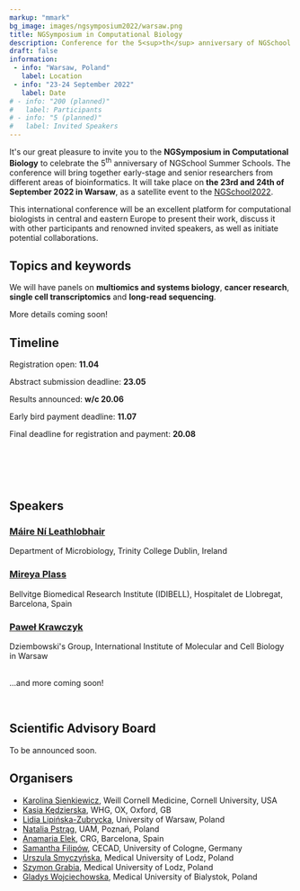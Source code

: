 ```yaml
---
markup: "mmark"
bg_image: images/ngsymposium2022/warsaw.png
title: NGSymposium in Computational Biology
description: Conference for the 5<sup>th</sup> anniversary of NGSchool
draft: false
information:
 - info: "Warsaw, Poland"
   label: Location
 - info: "23-24 September 2022"
   label: Date
# - info: "200 (planned)"
#   label: Participants
# - info: "5 (planned)"
#   label: Invited Speakers
---
```


It's our great pleasure to invite you to the **NGSymposium in Computational Biology** to celebrate the 5<sup>th</sup> anniversary of NGSchool Summer Schools. The conference will bring together early-stage and senior researchers from different areas of bioinformatics. It will take place on **the 23rd and 24th of September 2022 in Warsaw**, as a satellite event to the [NGSchool2022](/ngschool2022). 

This international conference will be an excellent platform for computational biologists in central and eastern Europe to present their work, discuss it with other participants and renowned invited speakers, as well as initiate potential collaborations.

## Topics and keywords
We will have panels on **multiomics and systems biology**, **cancer research**, **single cell transcriptomics** and **long-read sequencing**. 

More details coming soon!

## Timeline

Registration open: **11.04**  

Abstract submission deadline: **23.05**  

Results announced: **w/c 20.06**  

Early bird payment deadline: **11.07**  

Final deadline for registration and payment: **20.08**  

<br>

<!-- Countdown -->

<h2 id="demo"></h2>

<script>
// Set the date we're counting down to
var countDownDate = new Date("Sep 23, 2022 12:00:00").getTime();

// Update the count down every 1 second
var x = setInterval(function() {

  // Get today's date and time
  var now = new Date().getTime();

  // Find the distance between now and the count down date
  var distance = countDownDate - now;

  // Time calculations for days, hours, minutes and seconds
  var days = Math.floor(distance / (1000 * 60 * 60 * 24));
  var hours = Math.floor((distance % (1000 * 60 * 60 * 24)) / (1000 * 60 * 60));
  var minutes = Math.floor((distance % (1000 * 60 * 60)) / (1000 * 60));
  var seconds = Math.floor((distance % (1000 * 60)) / 1000);

  // Display the result in the element with id="demo"
  document.getElementById("demo").innerHTML = "NGSymposium starts in " + days + " days " + hours + " hours "
  + minutes + " min and " + seconds + " sec!";

  // If the count down is finished, write some text
  if (distance < 0) {
    clearInterval(x);
    document.getElementById("demo").innerHTML = "NGSymposium is here!";
  }
}, 1000);
</script>

<br>

<!-- ## Important dates
<table class="table table-bordered table-striped">
  <tr>
    <th>Date</th>
    <th>Event</th>
    <th></th>
  </tr>
   <tr>
    <td class="date-td">27.03</td>
    <td>Deadline of early bird registration of active participants</td>
    <td>
      <a href="https://www.google.com/calendar/render?action=TEMPLATE&text=NGSymposium%3A+Early+bird+registration&details=NGSymposium%3A+Deadline+of+early+bird+registration+of+active+participant&dates=20200326T230000Z%2F20200327T225900Z" target="_blank" class="btn btn-primary">Add to Google Calendar <i class="far fa-calendar-plus"></i></a>
    </td>
  </tr>
  <tr>
    <td class="date-td">17.04</td>
    <td>Deadline of active participants' registration</td>
    <td>
      <a href="https://www.google.com/calendar/render?action=TEMPLATE&text=NGSymposium%3A+Registration&details=NGSymposium%3A+Deadline+of+registration+for+active+participant&dates=20200416T220000Z%2F20200417T215900Z" target="_blank" class="btn btn-primary">Add to Google Calendar <i class="far fa-calendar-plus"></i></a>
    </td>
  </tr>
  <tr>
    <td class="date-td">5.06</td>
    <td>Abstract selection results announcement</td>
    <td>
      <a href="https://www.google.com/calendar/render?action=TEMPLATE&text=NGSymposium%3A+Abstract+selection+results+announcement&dates=20200604T220000Z%2F20200605T215900Z" target="_blank" class="btn btn-primary">Add to Google Calendar <i class="far fa-calendar-plus"></i></a>
    </td>
  </tr>
  <tr>
    <td class="date-td">31.07 - 1.08</td>
    <td>NGSymposium in Computational Biology</td>
    <td>
      <a href="https://www.google.com/calendar/render?action=TEMPLATE&text=NGSymposium2020&dates=20200731T130000Z%2F20200801T163000Z" target="_blank" class="btn btn-primary">Add to Google Calendar <i class="far fa-calendar-plus"></i></a>
    </td>
  </tr>
</table>

<br> -->
<!-- 
## Venue and dates
NGSymposium2020 will be held on 31 of July and 1 of August 2020 in Warsaw, Poland.

<b>Due to COVID-19 pandemic the dates and venue may be subjected to changes. We will inform about them here and in our social media channels as soon as final decisions are made.</b>

<br>

## Registration and abstract submission -->

<!-- Registration of active participants will be open from February, 27 12 PM CET to April 17, 23:59 CET. In registration forms you will be asked for providing us with some basic information about yourself. You will also be able to submit your abstract. You can save your registration form after filling it partially and come back later to supply more data e.g. upload an abstract. -->
<!-- Registration of active participants will be open from February, 27 12 PM CET. In registration forms you will be asked for providing us with some basic information about yourself. You will also be able to submit your abstract. You can save your registration form after filling it partially and come back later to supply more data e.g. upload an abstract.

<b>The registration will be held open at least than till the beginning of May, when we plan to make final decision on form of our events with regard to COVID-19 pandemic situation.</b>

Please note that we also accept only limited RMarkdown formatting in the body of the abstract. You can find RMarkdown formatting cheat sheet [here](https://rstudio.com/wp-content/uploads/2015/02/rmarkdown-cheatsheet.pdf). We also provide list of the accepted formatting in the form and [here](https://docs.google.com/document/d/15UJ3LQNgqNOH9sOfnzX8anF6BXZALTrKKIIlsyinpCY/edit?usp=sharing).

Registration of passive participants will be open after closing of registration of active participants.

<a href="https://forms.gle/ACi1djPx7FNQaMDf8" target="_blank" class="btn btn-success btn-lg btn-block" style="width: 40%; margin: 0 auto;">Register <i class="fas fa-play"></i></a>

<br>

## Pricing
<b>Please, do not transfer registration fee until we notify you! All payments are postponed until the beginning of May when we plan to make final decision about our events this year.</b>

<table class="table table-bordered table-striped" style="vertical-align: center;">
  <tr>
    <th></th>
    <th style="text-align: center;">Early bird registration fee (until 27.03)</th>
    <th style="text-align: center;">Regular registration fee (from 28.03 onwards)</th>
  </tr>
  <tr>
    <td style="text-align: right;">Students (masters, PhD)</td>
    <td colspan="2" style="text-align: center;">30 EUR / 130 PLN</td>
  </tr>
  <tr>
    <td style="text-align: right;">Academia</td>
    <td style="text-align: center;">45 EUR / 195 PLN</td>
    <td style="text-align: center;">75 EUR / 320 PLN</td>
  </tr>
  <tr>
    <td style="text-align: right;">Industry</td>
    <td style="text-align: center;">75 EUR / 320 PLN</td>
    <td style="text-align: center;">110 EUR / 470 PLN</td>
  </tr>
</table>

The registration fee covers participation in the conference, as well as, coffee and lunch breaks.

Please note that early bird registration fee applies only to active participants registration, since we encourage everybody to present their own work.

<br>

#### Payment details
Account holder: **Stowarzyszenie NGSchool** / **NGSchool Society**

BIC/SWIFT: **BREXPLPWMBK**

Account numbers:
* For payments in PLN: **PL67 1140 2004 0000 3102 7868 6219**
* For payments in EUR: **PL40 1140 2004 0000 3112 0774 0774**

Transfer title: 
   NGSymposium Name Surname
<br>

-->

## Speakers

<h3><a href="/people/maire-ni-leathlobhair/" target="blank">Máire Ní Leathlobhair</a></h3>
Department of Microbiology, Trinity College Dublin, Ireland
<br>
<!-- Máire is an assistant professor in Biological Data Analysis at Trinity College Dublin. Previously she was a post-doctoral researcher at Trinity College at the University of Oxford in the Cancer Genomics group led by Dr David Wedge at the Oxford Big Data Institute. She obtained her PhD degree in 2018 under the supervision of Elizabeth Murchison at Cambridge University. During her PhD she focused on understanding the origin and evolution of transmissible cancer. Currently, her main research interests lie in investigating the development of rare cancers. -->

<h3><a href="https://p-cmrc.cat/research/plass-group/" target="blank">Mireya Plass</a></h3>
Bellvitge Biomedical Research Institute (IDIBELL), Hospitalet de Llobregat, Barcelona, Spain
<br>

<h3><a href="/people/pawel-krawczyk/" target="blank">Paweł Krawczyk</a></h3>
Dziembowski's Group, International Institute of Molecular and Cell Biology in Warsaw
<br>
<!-- Paweł Krawczyk is a Postdoctoral Fellow in Dziembowski’s group in the International Institute of Molecular and Cell Biology in Warsaw. Before PhD, he gained experience in the Institute of Genetics and Biotechnology at the University of Warsaw (PhD), and Institute of Biochemistry and Biophysics Polish Academy of Sciences (Research assistant). He is an expert in analysis of all kinds of NGS data, from metagenomics and bacterial genomics, to transcriptomics, TAILseq and long-read sequencing data.
Experienced biologist and talented bioinformatician, author of bioinformatics tools and packages, including nanopolish and tailfindr for the analysis of long-read sequencing data. Author and co-author of scientific papers in leading journals (including Cell, Cell Reports, Nucleic Acids Research). -->
<br>

...and more coming soon!

<br>

## Scientific Advisory Board
To be announced soon. 

## Organisers

* [Karolina Sienkiewicz](/people/karolina-sienkiewicz), Weill Cornell Medicine, Cornell University, USA  
* [Kasia Kędzierska](/people/kasia-kedzierska), WHG, OX, Oxford, GB  
* [Lidia Lipińska-Zubrycka](/people/lidia-lipinska), University of Warsaw, Poland  
* [Natalia Pstrąg](/people/natalia-pstrag), UAM, Poznań, Poland  
* [Anamaria Elek](/people/anamaria-elek), CRG, Barcelona, Spain  
* [Samantha Filipów](/people/samantha-filipow), CECAD, University of Cologne, Germany
* [Urszula Smyczyńska](/people/urszula-smyczynska), Medical University of Lodz, Poland  
* [Szymon Grabia](/people/szymon-grabia), Medical University of Lodz, Poland
* [Gladys Wojciechowska](/people/gladys-langi), Medical University of Bialystok, Poland 


<br>

<!-- ## Program
The conference will start at 3 PM on the 31<sup>st</sup> July (Friday) and will last till 1<sup>st</sup> August (Saturday) evening. We plan to invite 4-5 keynote speakers. The Scientific Committee will select about 20 abstracts for oral presentation. We will announce a detailed program in due course. -->
